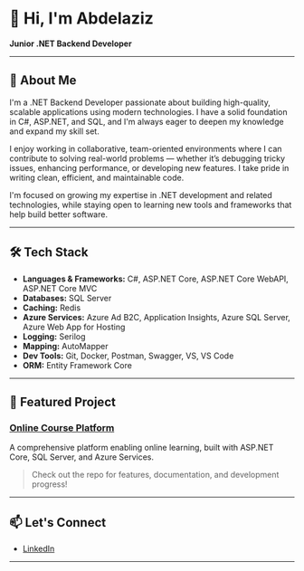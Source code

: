# 👋 Hi, I'm Abdelaziz

**Junior .NET Backend Developer**  

---

## 🚀 About Me

I'm a .NET Backend Developer passionate about building high-quality, scalable applications using modern technologies. I have a solid foundation in C#, ASP.NET, and SQL, and I'm always eager to deepen my knowledge and expand my skill set.

I enjoy working in collaborative, team-oriented environments where I can contribute to solving real-world problems — whether it’s debugging tricky issues, enhancing performance, or developing new features. I take pride in writing clean, efficient, and maintainable code.

I'm focused on growing my expertise in .NET development and related technologies, while staying open to learning new tools and frameworks that help build better software.

---

## 🛠️ Tech Stack

- **Languages & Frameworks:** C#, ASP.NET Core, ASP.NET Core WebAPI, ASP.NET Core MVC
- **Databases:** SQL Server
- **Caching:** Redis
- **Azure Services:** Azure Ad B2C, Application Insights, Azure SQL Server, Azure Web App for Hosting
- **Logging:** Serilog
- **Mapping:** AutoMapper
- **Dev Tools:** Git, Docker, Postman, Swagger, VS, VS Code
- **ORM:** Entity Framework Core

---

## 🌟 Featured Project

### [Online Course Platform](https://github.com/Abdelaziz2010/Online-course-platform)
A comprehensive platform enabling online learning, built with ASP.NET Core, SQL Server, and Azure Services.  
> Check out the repo for features, documentation, and development progress!

---

## 📫 Let's Connect

- [LinkedIn](https://www.linkedin.com/in/abdelaziz-mohamed-171a8b201/)

---

